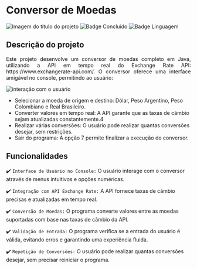 # Conversor de Moedas
![Imagem do título do projeto](https://github.com/ThiagoDeSena/Conversor-De-Moedas/assets/110785400/6f86aa0e-132e-4bfb-9b73-2d60b8c60340)
![Badge Concluído](http://img.shields.io/static/v1?label=STATUS&message=CONCLUÍDO&color=GREEN&style=for-the-badge)
![Badge Linguagem](http://img.shields.io/static/v1?label=LINGUAGEM&message=JAVA&color=yellow&style=for-the-badge)

## Descrição do projeto 

<p align="justify">
Este projeto desenvolve um conversor de moedas completo em Java, utilizando a API em tempo real do Exchange Rate API: https://www.exchangerate-api.com/. O conversor oferece uma interface amigável no console, permitindo ao usuário:

![interação com o usuário](https://github.com/ThiagoDeSena/Conversor-De-Moedas/assets/110785400/923f6ce1-ae2c-4c75-ab26-55ff52eb73d4)

- Selecionar a moeda de origem e destino: Dólar, Peso Argentino, Peso Colombiano e Real Brasileiro.
- Converter valores em tempo real: A API garante que as taxas de câmbio sejam atualizadas constantemente.4
- Realizar várias conversões: O usuário pode realizar quantas conversões desejar, sem restrições.
- Sair do programa: A opção 7 permite finalizar a execução do conversor.

</p>

## Funcionalidades

:heavy_check_mark: `Interface de Usuário no Console:` O usuário interage com o conversor através de menus intuitivos e opções numéricas.

:heavy_check_mark: `Integração com API Exchange Rate:`  A API fornece taxas de câmbio precisas e atualizadas em tempo real.

:heavy_check_mark: `Conversão de Moedas:`  O programa converte valores entre as moedas suportadas com base nas taxas de câmbio da API.

:heavy_check_mark: `Validação de Entrada:` O programa verifica se a entrada do usuário é válida, evitando erros e garantindo uma experiência fluida.

:heavy_check_mark: `Repetição de Conversões:` O usuário pode realizar quantas conversões desejar, sem precisar reiniciar o programa.


 
 
